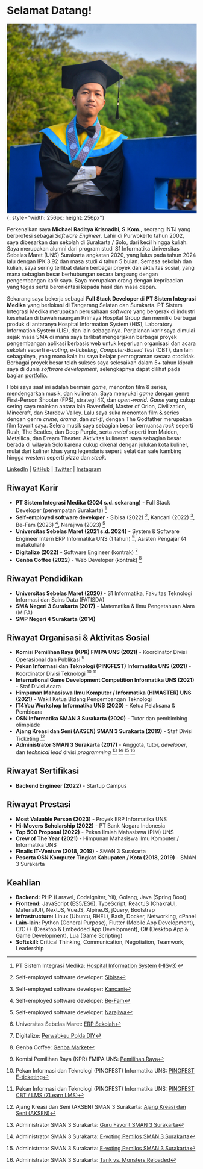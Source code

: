 # Selamat Datang!

![Foto](assets/Wisuda-Photoshoot-01-SM.jpg){: style="width: 256px; height: 256px"}

Perkenalkan saya **Michael Raditya Krisnadhi, S.Kom.**, seorang INTJ yang berprofesi sebagai _Software Engineer_. Lahir di Purwokerto tahun 2002, saya dibesarkan dan sekolah di Surakarta / Solo, dari kecil hingga kuliah. Saya merupakan alumni dari program studi S1 Informatika Universitas Sebelas Maret (UNS) Surakarta angkatan 2020, yang lulus pada tahun 2024 lalu dengan IPK 3.92 dan masa studi 4 tahun 5 bulan. Semasa sekolah dan kuliah, saya sering terlibat dalam berbagai proyek dan aktivitas sosial, yang mana sebagian besar berhubungan secara langsung dengan pengembangan karir saya. Saya merupakan orang dengan kepribadian yang tegas serta berorientasi kepada hasil dan masa depan.

Sekarang saya bekerja sebagai **Full Stack Developer** di **PT Sistem Integrasi Medika** yang berlokasi di Tangerang Selatan dan Surakarta. PT Sistem Integrasi Medika merupakan perusahaan _software_ yang bergerak di industri kesehatan di bawah naungan Primaya Hospital Group dan memiliki berbagai produk di antaranya Hospital Information System (HIS), Laboratory Information System (LIS), dan lain sebagainya. Perjalanan karir saya dimulai sejak masa SMA di mana saya terlibat mengerjakan berbagai proyek pengembangan aplikasi berbasis web untuk keperluan organisasi dan acara sekolah seperti _e-voting_, _e-ticketing_, _Computer-Based Test_ (CBT), dan lain sebagainya, yang mana kala itu saya belajar pemrograman secara otodidak. Berbagai proyek besar telah sukses saya selesaikan dalam 5+ tahun kiprah saya di dunia _software development_, selengkapnya dapat dilihat pada bagian [portfolio](portfolio.md).

Hobi saya saat ini adalah bermain _game_, menonton film & series, mendengarkan musik, dan kulineran. Saya menyukai _game_ dengan genre First-Person Shooter (FPS), strategi 4X, dan _open-world_. _Game_ yang cukup sering saya mainkan antara lain Ravenfield, Master of Orion, Civilization, Minecraft, dan Stardew Valley. Lalu saya suka menonton film & series dengan genre _crime_, _drama_, dan _sci-fi_, dengan The Godfather merupakan film favorit saya. Selera musik saya sebagian besar bernuansa _rock_ seperti Rush, The Beatles, dan Deep Purple, serta _metal_ seperti Iron Maiden, Metallica, dan Dream Theater. Aktivitas kulineran saya sebagian besar berada di wilayah Solo karena cukup dikenal dengan julukan kota kuliner, mulai dari kuliner khas yang legendaris seperti selat dan sate kambing hingga _western_ seperti _pizza_ dan _steak_.

[LinkedIn](https://linkedin.com/in/michaelrk02) | [GitHub](https://github.com/michaelrk02) | [Twitter](https://x.com/michaelrk02) | [Instagram](https://instagram.com/michaelrk02)

## Riwayat Karir

- **PT Sistem Integrasi Medika (2024 s.d. sekarang)** - Full Stack Developer (penempatan Surakarta) [^sismedika-hisv3]
- **Self-employed software developer** - Sibisa (2022) [^sibisa], Kancani (2022) [^kancani], Be-Fam (2023) [^befam], Narajiwa (2023) [^narajiwa]
- **Universitas Sebelas Maret (2021 s.d. 2024)** - System & Software Engineer Intern ERP Informatika UNS (1 tahun) [^if-erp], Asisten Pengajar (4 matakuliah)
- **Digitalize (2022)** - Software Engineer (kontrak) [^perwabkeu]
- **Genba Coffee (2022)** - Web Developer (kontrak) [^genba]

## Riwayat Pendidikan

- **Universitas Sebelas Maret (2020)** - S1 Informatika, Fakultas Teknologi Informasi dan Sains Data (FATISDA)
- **SMA Negeri 3 Surakarta (2017)** - Matematika & Ilmu Pengetahuan Alam (MIPA)
- **SMP Negeri 4 Surakarta (2014)**

## Riwayat Organisasi & Aktivitas Sosial

- **Komisi Pemilihan Raya (KPR) FMIPA UNS (2021)** - Koordinator Divisi Operasional dan Publikasi [^pemira]
- **Pekan Informasi dan Teknologi (PINGFEST) Informatika UNS (2021)** - Koordinator Divisi Teknologi [^pingfest] [^pingfestcbt]
- **International Game Development Competition Informatika UNS (2021)** - Staf Divisi Acara
- **Himpunan Mahasiswa Ilmu Komputer / Informatika (HIMASTER) UNS (2021)** - Wakil Ketua Bidang Pengembangan Teknologi
- **IT4You Workshop Informatika UNS (2020)** - Ketua Pelaksana & Pembicara
- **OSN Informatika SMAN 3 Surakarta (2020)** - Tutor dan pembimbing olimpiade
- **Ajang Kreasi dan Seni (AKSEN) SMAN 3 Surakarta (2019)** - Staf Divisi Ticketing [^aksen]
- **Administrator SMAN 3 Surakarta (2017)** - Anggota, tutor, _developer_, dan _technical lead_ divisi _programming_ [^gurfav] [^pemilos] [^pemiloscbt] [^tank]

## Riwayat Sertifikasi

- **Backend Engineer (2022)** - Startup Campus

## Riwayat Prestasi

- **Most Valuable Person (2023)** - Proyek ERP Informatika UNS
- **Hi-Movers Scholarship (2022)** - PT Bank Negara Indonesia
- **Top 500 Proposal (2022)** - Pekan Ilmiah Mahasiswa (PIM) UNS
- **Crew of The Year (2021)** - Himpunan Mahasiswa Ilmu Komputer / Informatika UNS
- **Finalis IT-Venture (2018, 2019)** - SMAN 3 Surakarta
- **Peserta OSN Komputer Tingkat Kabupaten / Kota (2018, 2019)** - SMAN 3 Surakarta

## Keahlian

- **Backend:** PHP (Laravel, CodeIgniter, Yii), Golang, Java (Spring Boot)
- **Frontend:** JavaScript (ES5/ES6), TypeScript, ReactJS (ChakraUI, MaterialUI), NextJS, VueJS, AlpineJS, jQuery, Bootstrap
- **Infrastructure:** Linux (Ubuntu, RHEL), Bash, Docker, Networking, cPanel
- **Lain-lain:** Python (General Purpose), Flutter (Mobile App Development), C/C++ (Desktop & Embedded App Development), C# (Desktop App & Game Development), Lua (Game Scripting)
- **Softskill:** Critical Thinking, Communication, Negotiation, Teamwork, Leadership

[^sismedika-hisv3]: PT Sistem Integrasi Medika: [Hospital Information System (HISv3)](./proyek/2024-sismedika-hisv3.md)
[^sibisa]: Self-employed software developer: [Sibisa](./proyek/2022-sibisa.md)
[^kancani]: Self-employed software developer: [Kancani](./proyek/2022-kancani.md)
[^befam]: Self-employed software developer: [Be-Fam](./proyek/2023-befam.md)
[^narajiwa]: Self-employed software developer: [Narajiwa](./proyek/2023-narajiwa.md)
[^if-erp]: Universitas Sebelas Maret: [ERP Sekolah](./proyek/2022-if-erp.md)
[^perwabkeu]: Digitalize: [Perwabkeu Polda DIY](./proyek/2022-perwabkeu.md)
[^genba]: Genba Coffee: [Genba Market](./proyek/2022-genba.md)
[^pemira]: Komisi Pemilihan Raya (KPR) FMIPA UNS: [Pemilihan Raya](./proyek/2021-pemira.md)
[^pingfest]: Pekan Informasi dan Teknologi (PINGFEST) Informatika UNS: [PINGFEST E-ticketing](./proyek/2021-pingfest.md)
[^pingfestcbt]: Pekan Informasi dan Teknologi (PINGFEST) Informatika UNS: [PINGFEST CBT / LMS (ZLearn LMS)](./proyek/2021-pingfestcbt.md)
[^aksen]: Ajang Kreasi dan Seni (AKSEN) SMAN 3 Surakarta: [Ajang Kreasi dan Seni (AKSEN)](./proyek/2019-aksen.md)
[^gurfav]: Administrator SMAN 3 Surakarta: [Guru Favorit SMAN 3 Surakarta](./proyek/2019-gurfav.md)
[^pemilos]: Administrator SMAN 3 Surakarta: [E-voting Pemilos SMAN 3 Surakarta](./proyek/2019-pemilos.md)
[^pemiloscbt]: Administrator SMAN 3 Surakarta: [E-voting Pemilos SMAN 3 Surakarta](./proyek/2019-pemiloscbt.md)
[^tank]: Administrator SMAN 3 Surakarta: [Tank vs. Monsters Reloaded](./proyek/2018-tank.md)

